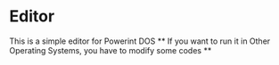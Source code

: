 # Editor
This is a simple editor for Powerint DOS
** If you want to run it in Other Operating Systems, you have to modify some codes **

